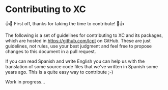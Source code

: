 # Contributing to XC

:+1::tada: First off, thanks for taking the time to contribute! :tada::+1:

The following is a set of guidelines for contributing to XC and its packages, which are hosted in https://github.com/lcpt on GitHub.
These are just guidelines, not rules, use your best judgment and feel free to propose changes to this document in a pull request.

If you can read Spanish and write English you can help us with the translation of some source code files that we've written in Spanish some years ago. This is a quite easy way to contribute ;-)

Work in progress...
